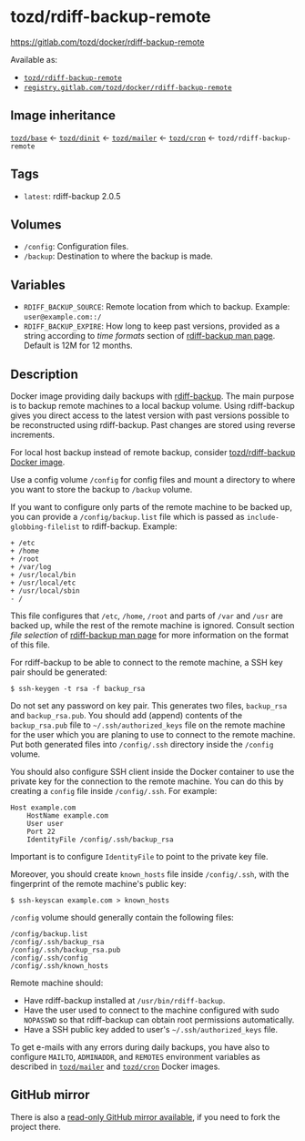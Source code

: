 # tozd/rdiff-backup-remote

<https://gitlab.com/tozd/docker/rdiff-backup-remote>

Available as:

- [`tozd/rdiff-backup-remote`](https://hub.docker.com/r/tozd/rdiff-backup-remote)
- [`registry.gitlab.com/tozd/docker/rdiff-backup-remote`](https://gitlab.com/tozd/docker/rdiff-backup-remote/container_registry)

## Image inheritance

[`tozd/base`](https://gitlab.com/tozd/docker/base) ← [`tozd/dinit`](https://gitlab.com/tozd/docker/dinit) ← [`tozd/mailer`](https://gitlab.com/tozd/docker/mailer) ← [`tozd/cron`](https://gitlab.com/tozd/docker/cron) ← `tozd/rdiff-backup-remote`

## Tags

- `latest`: rdiff-backup 2.0.5

## Volumes

- `/config`: Configuration files.
- `/backup`: Destination to where the backup is made.

## Variables

- `RDIFF_BACKUP_SOURCE`: Remote location from which to backup. Example: `user@example.com::/`
- `RDIFF_BACKUP_EXPIRE`: How long to keep past versions, provided as a string according to
  _time formats_ section of [rdiff-backup man page](http://www.nongnu.org/rdiff-backup/rdiff-backup.1.html).
  Default is 12M for 12 months.

## Description

Docker image providing daily backups with [rdiff-backup](http://www.nongnu.org/rdiff-backup/).
The main purpose is to backup remote machines to a local backup volume. Using rdiff-backup
gives you direct access to the latest version with past versions possible to be
reconstructed using rdiff-backup. Past changes are stored using reverse increments.

For local host backup instead of remote backup, consider
[tozd/rdiff-backup Docker image](https://gitlab.com/tozd/docker/rdiff-backup).

Use a config volume `/config` for config files and mount a directory to where
you want to store the backup to `/backup` volume.

If you want to configure only parts of the remote machine to be backed up, you can provide
a `/config/backup.list` file which is passed as `include-globbing-filelist` to rdiff-backup.
Example:

```
+ /etc
+ /home
+ /root
+ /var/log
+ /usr/local/bin
+ /usr/local/etc
+ /usr/local/sbin
- /
```

This file configures that `/etc`, `/home`, `/root` and parts of `/var` and `/usr` are backed up, while the
rest of the remote machine is ignored. Consult section _file selection_ of
[rdiff-backup man page](http://www.nongnu.org/rdiff-backup/rdiff-backup.1.html)
for more information on the format of this file.

For rdiff-backup to be able to connect to the remote machine, a SSH key pair should be generated:

```
$ ssh-keygen -t rsa -f backup_rsa
```

Do not set any password on key pair. This generates two files, `backup_rsa` and `backup_rsa.pub`.
You should add (append) contents of the `backup_rsa.pub` file to `~/.ssh/authorized_keys` file on the
remote machine for the user which you are planing to use to connect to the remote machine.
Put both generated files into `/config/.ssh` directory inside the `/config` volume.

You should also configure SSH client inside the Docker container to use the private
key for the connection to the remote machine. You can do this by creating a `config`
file inside `/config/.ssh`. For example:

```
Host example.com
    HostName example.com
    User user
    Port 22
    IdentityFile /config/.ssh/backup_rsa
```

Important is to configure `IdentityFile` to point to the private key file.

Moreover, you should create `known_hosts` file inside `/config/.ssh`, with
the fingerprint of the remote machine's public key:

```
$ ssh-keyscan example.com > known_hosts
```

`/config` volume should generally contain the following files:

```
/config/backup.list
/config/.ssh/backup_rsa
/config/.ssh/backup_rsa.pub
/config/.ssh/config
/config/.ssh/known_hosts
```

Remote machine should:

- Have rdiff-backup installed at `/usr/bin/rdiff-backup`.
- Have the user used to connect to the machine configured with sudo `NOPASSWD`
  so that rdiff-backup can obtain root permissions automatically.
- Have a SSH public key added to user's `~/.ssh/authorized_keys` file.

To get e-mails with any errors during daily backups, you have also to
configure `MAILTO`, `ADMINADDR`, and `REMOTES` environment variables
as described in [`tozd/mailer`](https://gitlab.com/tozd/docker/mailer)
and [`tozd/cron`](https://gitlab.com/tozd/docker/cron) Docker images.

## GitHub mirror

There is also a [read-only GitHub mirror available](https://github.com/tozd/docker-rdiff-backup-remote),
if you need to fork the project there.
